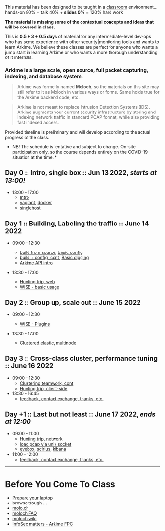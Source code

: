 
This material has been designed to be taught in a [classroom](https://ccdcoe.org/training/cyber-defence-monitoring-course-module-3/) environment... hands-on 80% + talk 40% + **slides 0%** = 120% hard work

**The material is missing some of the contextual concepts and ideas that will be covered in class.**

This is **0.5 + 3 + 0.5 days** of material for any intermediate-level dev-ops who has some experience with other security|monitoring tools and wants to learn Arkime. We believe these classes are perfect for anyone who wants a jump start in learning Arkime or who wants a more thorough understanding of it internals.

### Arkime is a large scale, open source, full packet capturing, indexing, and database system.

> Arkime was formerly named **Moloch**, so the materials on this site may still refer to it as Moloch in various ways or forms. Same holds true for the Arkime backend code, etc.

> Arkime is not meant to replace Intrusion Detection Systems (IDS). Arkime augments your current security infrastructure by storing and indexing network traffic in standard PCAP format, while also providing fast indexed access.

Provided timeline is preliminary and will develop according to the actual progress of the class.

* NB! The schedule is tentative and subject to change. On-site participation only, so the course depends entirely on the COVID-19 situation at the time. *

## Day 0 :: Intro, single box :: Jun 13 2022, *starts at 13:00!*

 * 13:00 - 17:00 
   * [Intro](/common/day_intro.md)
   * [vagrant](/common/vagrant/), [docker](/common/docker)
   * [singlehost](/singlehost/)

## Day 1 :: Building, Labeling the traffic :: June 14 2022

 * 09:00 - 12:30
   * [build from source](/Arkime/setup/#Build), [basic config](/Arkime/setup/#Config)
   * [build + config, cont](/Arkime/setup), [Basic digging](/Arkime/queries/#using-the-viewer)
   * [Arkime API intro](/Arkime/queries/#api)

 * 13:30 - 17:00 
   * [Hunting trip, web](/Arkime/queries/#hunting-trip)
   * [WISE - basic usage](/Arkime/wise#using-simple-plugins)

## Day 2 :: Group up, scale out :: June 15 2022

 * 09:00 - 12:30 
   * [WISE - Plugins](/Arkime/wise#writing-a-wise-plugin)

 * 13:30 - 17:00 
   * [Clustered elastic](/Arkime/clustering#clustered-elasticsearch), [multinode](/Arkime/clustering#moloch-workers)

## Day 3 :: Cross-class cluster, performance tuning :: June 16 2022

 * 09:00 - 12:30 
   * [Clustering teamwork, cont](/Arkime/clustering)
   * [Hunting trip, client-side](/Arkime/queries/#hunting-trip)
 * 13:30 - 16:45 
   * [feedback, contact exchange, thanks, etc.](/common/Closing.md)

## Day +1 :: Last but not least :: June 17 2022, *ends at 12:00*

 * 09:00 - 11:00
   * [Hunting trip, network](/Arkime/queries/#hunting-trip)
   * [load pcap via unix socket](/Suricata/unix-socket)
   * [evebox](/Suricata/indexing#evebox), [scirius](/Suricata/indexing#scirius), [kibana](/Suricata/indexing#kibana)
 * 11:00 - 12:00
   * [feedback, contact exchange, thanks, etc.](/common/Closing.md)

----

# Before You Come To Class

  * [Prepare your laptop](/Arkime/prepare-laptop.md)
  * browse trough ...
  * [molo.ch](http://molo.ch/)
  * [moloch FAQ](https://github.com/aol/moloch/wiki/FAQ)
  * [moloch wiki](https://github.com/aol/moloch/wiki)
  * [InfoSec matters - Arkime FPC](http://blog.infosecmatters.net/2017/05/moloch-fpc.html)
